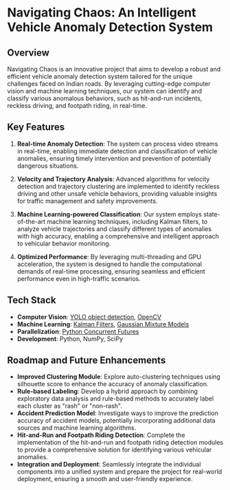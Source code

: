 # Navigating Chaos: An Intelligent Vehicle Anomaly Detection System


## Overview

Navigating Chaos is an innovative project that aims to develop a robust and efficient vehicle anomaly detection system tailored for the unique challenges faced on Indian roads. By leveraging cutting-edge computer vision and machine learning techniques, our system can identify and classify various anomalous behaviors, such as hit-and-run incidents, reckless driving, and footpath riding, in real-time.

## Key Features

1. **Real-time Anomaly Detection**: The system can process video streams in real-time, enabling immediate detection and classification of vehicle anomalies, ensuring timely intervention and prevention of potentially dangerous situations.

2. **Velocity and Trajectory Analysis**: Advanced algorithms for velocity detection and trajectory clustering are implemented to identify reckless driving and other unsafe vehicle behaviors, providing valuable insights for traffic management and safety improvements.

3. **Machine Learning-powered Classification**: Our system employs state-of-the-art machine learning techniques, including Kalman filters, to analyze vehicle trajectories and classify different types of anomalies with high accuracy, enabling a comprehensive and intelligent approach to vehicular behavior monitoring.

4. **Optimized Performance**: By leveraging multi-threading and GPU acceleration, the system is designed to handle the computational demands of real-time processing, ensuring seamless and efficient performance even in high-traffic scenarios.

## Tech Stack

- **Computer Vision**: [YOLO object detection](https://github.com/ultralytics/yolov8), [OpenCV](https://opencv.org/)
- **Machine Learning**: [Kalman Filters](https://filterpy.readthedocs.io/en/latest/kalman/KalmanFilter.html), [Gaussian Mixture Models](https://scikit-learn.org/stable/modules/mixture.html)
- **Parallelization**: [Python Concurrent Futures](https://docs.python.org/3/library/concurrent.futures.html)
- **Development**: Python, NumPy, SciPy


## Roadmap and Future Enhancements

- **Improved Clustering Module**: Explore auto-clustering techniques using silhouette score to enhance the accuracy of anomaly classification.
- **Rule-based Labeling**: Develop a hybrid approach by combining exploratory data analysis and rule-based methods to accurately label each cluster as "rash" or "non-rash".
- **Accident Prediction Model**: Investigate ways to improve the prediction accuracy of accident models, potentially incorporating additional data sources and machine learning algorithms.
- **Hit-and-Run and Footpath Riding Detection**: Complete the implementation of the hit-and-run and footpath riding detection modules to provide a comprehensive solution for identifying various vehicular anomalies.
- **Integration and Deployment**: Seamlessly integrate the individual components into a unified system and prepare the project for real-world deployment, ensuring a smooth and user-friendly experience.

